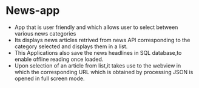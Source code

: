 # News-app
- App that is user friendly and which allows user to select between various news categories
- Its displays news articles retrived from news API corresponding to the category selected and displays them in a list.
- This Applications also save the news headlines in SQL database,to enable offline reading once loaded.
- Upon selection of an article from list,it takes use to the webview in which the corresponding URL which is obtained by processing JSON is opened in full screen mode. 
